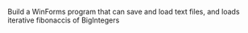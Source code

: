 Build a WinForms program that can save and load text files, and loads iterative fibonaccis of BigIntegers
